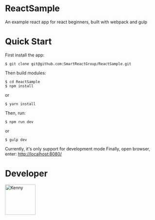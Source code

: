 # ReactSample
An example react app for react beginners, built with webpack and gulp

# Quick Start
First install the app:
```shell
$ git clone git@github.com:SmartReactGroup/ReactSample.git
```

Then build modules:
```shell
$ cd ReactSample
$ npm install
```
or
```shell
$ yarn install
```

Then, run:
```shell
$ npm run dev
```
or
```shell
$ gulp dev
```

Currently, it's only support for development mode
Finally, open browser, enter: [http://localhost:8080/](http://localhost:8080/)

# Developer
<img alt="Kenny" src="https://avatar-cdn.atlassian.com/2cc88cd37d6c1381a46a597922cb11e5" width="100">

